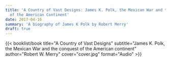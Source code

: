 ```yaml
---
title: 'A Country of Vast Designs: James K. Polk, the Mexican War and the Conquest
  of the American Continent'
date: 2017-04-16
summary: 'A biography of James K Polk by Robert Merry'
draft: true
---
```


{{< booklist/book
title="A Country of Vast Designs"
subtitle="James K. Polk, the Mexican War and the conquest of the American continent"
author="Robert W. Merry"
cover="cover.jpg"
format="Audio" >}}
